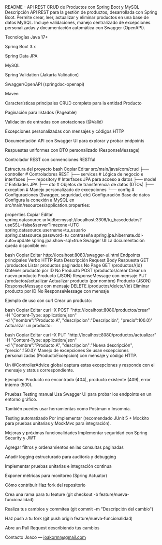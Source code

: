 README - API REST CRUD de Productos con Spring Boot y MySQL
Descripción
API REST para la gestión de productos, desarrollada con Spring Boot. Permite crear, leer, actualizar y eliminar productos en una base de datos MySQL. Incluye validaciones, manejo centralizado de excepciones personalizadas y documentación automática con Swagger (OpenAPI).

Tecnologías
Java 17+

Spring Boot 3.x

Spring Data JPA

MySQL

Spring Validation (Jakarta Validation)

Swagger/OpenAPI (springdoc-openapi)

Maven

Características principales
CRUD completo para la entidad Producto

Paginación para listados (Pageable)

Validación de entradas con anotaciones (@Valid)

Excepciones personalizadas con mensajes y códigos HTTP

Documentación API con Swagger UI para explorar y probar endpoints

Respuestas uniformes con DTO personalizado (ResponseMessage)

Controlador REST con convenciones RESTful

Estructura del proyecto
bash
Copiar
Editar
src/main/java/com/crud
├── controller           # Controladores REST
├── services            # Lógica de negocio e interfaces
├── repository          # Interfaces JPA para acceso a datos
├── model               # Entidades JPA
├── dto                 # Objetos de transferencia de datos (DTOs)
├── exception           # Manejo personalizado de excepciones
└── config              # Configuraciones (Swagger, seguridad, etc)
Configuración
Base de datos
Configura la conexión a MySQL en src/main/resources/application.properties:

properties
Copiar
Editar
spring.datasource.url=jdbc:mysql://localhost:3306/tu_basededatos?useSSL=false&serverTimezone=UTC
spring.datasource.username=tu_usuario
spring.datasource.password=tu_contraseña
spring.jpa.hibernate.ddl-auto=update
spring.jpa.show-sql=true
Swagger UI
La documentación queda disponible en:

bash
Copiar
Editar
http://localhost:8080/swagger-ui.html
Endpoints principales
Verbo HTTP	Ruta	Descripción	Request Body	Respuesta
GET	/productos	Listar productos paginados	No	Page<Producto>
GET	/productos/{id}	Obtener producto por ID	No	Producto
POST	/productos/crear	Crear un nuevo producto	Producto (JSON)	ResponseMessage con mensaje
PUT	/productos/actualizar	Actualizar producto (por nombre)	Producto (JSON)	ResponseMessage con mensaje
DELETE	/productos/delete/{id}	Eliminar producto por ID	No	ResponseMessage con mensaje

Ejemplo de uso con curl
Crear un producto:

bash
Copiar
Editar
curl -X POST "http://localhost:8080/productos/crear" \
-H "Content-Type: application/json" \
-d '{"nombre":"Producto A", "descripcion":"Descripción", "precio":100.0}'
Actualizar un producto:

bash
Copiar
Editar
curl -X PUT "http://localhost:8080/productos/actualizar" \
-H "Content-Type: application/json" \
-d '{"nombre":"Producto A", "descripcion":"Nueva descripción", "precio":150.0}'
Manejo de excepciones
Se usan excepciones personalizadas (ProductoExcepcion) con mensaje y código HTTP.

Un @ControllerAdvice global captura estas excepciones y responde con el mensaje y status correspondiente.

Ejemplos: Producto no encontrado (404), producto existente (409), error interno (500).

Pruebas
Testing manual
Usa Swagger UI para probar los endpoints en un entorno gráfico.

También puedes usar herramientas como Postman o Insomnia.

Testing automatizado
Por implementar (recomendado JUnit 5 + Mockito para pruebas unitarias y MockMvc para integración).

Mejoras y próximas funcionalidades
Implementar seguridad con Spring Security y JWT

Agregar filtros y ordenamientos en las consultas paginadas

Añadir logging estructurado para auditoría y debugging

Implementar pruebas unitarias e integración continua

Exponer métricas para monitoreo (Spring Actuator)

Cómo contribuir
Haz fork del repositorio

Crea una rama para tu feature (git checkout -b feature/nueva-funcionalidad)

Realiza tus cambios y commitea (git commit -m "Descripción del cambio")

Haz push a tu fork (git push origin feature/nueva-funcionalidad)

Abre un Pull Request describiendo tus cambios

Contacto
Joaco — joakormr@gmail.com


